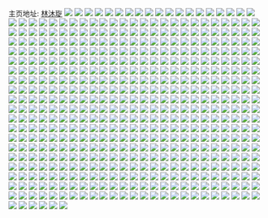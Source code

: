 主页地址: [林沐琁](https://weibo.com/u/7413895850) 
![](https://wx4.sinaimg.cn/mw2000/0085JWZkly1gu1itddl7lj31400u0tr6.jpg) 
![](https://wx4.sinaimg.cn/mw2000/0085JWZkly1gu1izdzkt1j30dd0nsgo2.jpg) 
![](https://wx4.sinaimg.cn/mw2000/0085JWZkly1gu1itdyqe5j31400u0q9v.jpg) 
![](https://wx4.sinaimg.cn/mw2000/0085JWZkly1gu0zgdpa62j30n01dstgn.jpg) 
![](https://wx4.sinaimg.cn/mw2000/0085JWZkly1gu0zgdaumyj30n01dsdo7.jpg) 
![](https://wx4.sinaimg.cn/mw2000/0085JWZkly1gu0zgexz5oj30n01dswn0.jpg) 
![](https://wx4.sinaimg.cn/mw2000/0085JWZkly1gu0zgfcttuj30dw0dwmyi.jpg) 
![](https://wx4.sinaimg.cn/mw2000/0085JWZkly1gu0drh6741j31400u00zl.jpg) 
![](https://wx4.sinaimg.cn/mw2000/0085JWZkly1gu0ds8ua7aj30u0140wjk.jpg) 
![](https://wx4.sinaimg.cn/mw2000/0085JWZkly1gtzq6s361aj307p0dzaav.jpg) 
![](https://wx4.sinaimg.cn/mw2000/0085JWZkly1gtzq6sfw5oj31900u0tjo.jpg) 
![](https://wx4.sinaimg.cn/mw2000/0085JWZkly1gtz94jntj0j30n01ds76i.jpg) 
![](https://wx4.sinaimg.cn/mw2000/0085JWZkly1gtz94jx335j30n01dsmzw.jpg) 
![](https://wx4.sinaimg.cn/mw2000/0085JWZkly1gtz94k7tzsj30n01dswgq.jpg) 
![](https://wx4.sinaimg.cn/mw2000/0085JWZkly1gtz94knn9yj30n01dsmzg.jpg) 
![](https://wx4.sinaimg.cn/mw2000/0085JWZkly1gtz94kxrswj30n01ds3zz.jpg) 
![](https://wx4.sinaimg.cn/mw2000/0085JWZkly1gtxumcp2ptj31400u0gu4.jpg) 
![](https://wx4.sinaimg.cn/mw2000/0085JWZkly1gtxummayrpj31410u0dm3.jpg) 
![](https://wx4.sinaimg.cn/mw2000/0085JWZkly1gtxumcbhsdj31400u0am9.jpg) 
![](https://wx4.sinaimg.cn/mw2000/0085JWZkly1gtxumd0pdmj31410u0aki.jpg) 
![](https://wx4.sinaimg.cn/mw2000/0085JWZkly1gtxumdanmrj31400u0wm2.jpg) 
![](https://wx4.sinaimg.cn/mw2000/0085JWZkly1gtxumdxhzwj31400u0k12.jpg) 
![](https://wx4.sinaimg.cn/mw2000/0085JWZkly1gtxtej8x8gj31400u0tgy.jpg) 
![](https://wx4.sinaimg.cn/mw2000/0085JWZkly1gtxtc6mqqbj31400u0k02.jpg) 
![](https://wx4.sinaimg.cn/mw2000/0085JWZkly1gtxtil5amsj30n00n0q5v.jpg) 
![](https://wx4.sinaimg.cn/mw2000/0085JWZkly1gtxtek3fsrj31400u0gtx.jpg) 
![](https://wx4.sinaimg.cn/mw2000/0085JWZkly1gtxtejubzlj31400u0gsh.jpg) 
![](https://wx4.sinaimg.cn/mw2000/0085JWZkly1gtxtejl17gj31400u0dn0.jpg) 
![](https://wx4.sinaimg.cn/mw2000/0085JWZkly1gtxtjw771rj31400u0k36.jpg) 
![](https://wx4.sinaimg.cn/mw2000/0085JWZkly1gtxtim84ycj31400u0gtc.jpg) 
![](https://wx4.sinaimg.cn/mw2000/0085JWZkly1gtxtjvwfrhj31400u0am9.jpg) 
![](https://wx4.sinaimg.cn/mw2000/0085JWZkly1gtxbqm5945j30n00pfgne.jpg) 
![](https://wx4.sinaimg.cn/mw2000/0085JWZkly1gtwxqaem05j33402c01kz.jpg) 
![](https://wx4.sinaimg.cn/mw2000/0085JWZkly1gtwxqdjdl1j33402c0qv6.jpg) 
![](https://wx4.sinaimg.cn/mw2000/0085JWZkly1gtwxq6wmnkj31gv13nnbn.jpg) 
![](https://wx4.sinaimg.cn/mw2000/0085JWZkly1gtwxqhw8djj32c0340hdu.jpg) 
![](https://wx4.sinaimg.cn/mw2000/0085JWZkly1gtwxqw8dudj33402c0b2a.jpg) 
![](https://wx4.sinaimg.cn/mw2000/0085JWZkly1gtwxr8qbwij33402c0npe.jpg) 
![](https://wx4.sinaimg.cn/mw2000/0085JWZkly1gtwb4y2t0oj30mp18yqh4.jpg) 
![](https://wx4.sinaimg.cn/mw2000/0085JWZkly1gtwb4z6llzj30n018qgzp.jpg) 
![](https://wx4.sinaimg.cn/mw2000/0085JWZkly1gtwb50sbvuj32c0340npe.jpg) 
![](https://wx4.sinaimg.cn/mw2000/0085JWZkly1gtwb52m68lj32c03404qq.jpg) 
![](https://wx4.sinaimg.cn/mw2000/0085JWZkly1gtwb54hi9ij33402c0npe.jpg) 
![](https://wx4.sinaimg.cn/mw2000/0085JWZkly1gtwb7tjn55j33402c0e83.jpg) 
![](https://wx4.sinaimg.cn/mw2000/0085JWZkgy1gtw738fpdvj30n00sbq9b.jpg) 
![](https://wx4.sinaimg.cn/mw2000/0085JWZkgy1gtw737nwtij30n01dsava.jpg) 
![](https://wx4.sinaimg.cn/mw2000/0085JWZkgy1gtvrq41qkaj33402c01ky.jpg) 
![](https://wx4.sinaimg.cn/mw2000/0085JWZkgy1gtue4vmq9aj31pe2poe81.jpg) 
![](https://wx4.sinaimg.cn/mw2000/0085JWZkgy1gttd6j4d2sj30u00u0qbv.jpg) 
![](https://wx4.sinaimg.cn/mw2000/0085JWZkgy1gttdbon0mkj30n01dsn2z.jpg) 
![](https://wx4.sinaimg.cn/mw2000/0085JWZkgy1gtsrzvqt6cj30by08qdig.jpg) 
![](https://wx4.sinaimg.cn/mw2000/0085JWZkgy1gtry4ib017j32su23le82.jpg) 
![](https://wx4.sinaimg.cn/mw2000/0085JWZkgy1gtr33vcxp6j325s1mae81.jpg) 
![](https://wx4.sinaimg.cn/mw2000/0085JWZkgy1gtr378ealpj32c0340qv6.jpg) 
![](https://wx4.sinaimg.cn/mw2000/0085JWZkgy1gtr33wka96j325s1mc7wh.jpg) 
![](https://wx4.sinaimg.cn/mw2000/0085JWZkgy1gtr34dph58j33402c0b29.jpg) 
![](https://wx4.sinaimg.cn/mw2000/0085JWZkgy1gtr349it0ij33402c0qv7.jpg) 
![](https://wx4.sinaimg.cn/mw2000/0085JWZkgy1gtr34ga97pj32sn23h1ky.jpg) 
![](https://wx4.sinaimg.cn/mw2000/0085JWZkgy1gtr33zqdx1j33402c0npd.jpg) 
![](https://wx4.sinaimg.cn/mw2000/0085JWZkgy1gtr37dc216j33402c0u0y.jpg) 
![](https://wx4.sinaimg.cn/mw2000/0085JWZkgy1gtr366uyr7j32tx24gb2a.jpg) 
![](https://wx4.sinaimg.cn/mw2000/0085JWZkgy1gtr342b2gpj33402c0qv6.jpg) 
![](https://wx4.sinaimg.cn/mw2000/0085JWZkgy1gtr33xv16dj33402c0e81.jpg) 
![](https://wx4.sinaimg.cn/mw2000/0085JWZkgy1gtr34c1736j33402c0kjl.jpg) 
![](https://wx4.sinaimg.cn/mw2000/0085JWZkgy1gtr36fhfhij31av1qi1kx.jpg) 
![](https://wx4.sinaimg.cn/mw2000/0085JWZkgy1gtr37gp0btj30tz0min8i.jpg) 
![](https://wx4.sinaimg.cn/mw2000/0085JWZkgy1gtr369rtnxj325s1mchdt.jpg) 
![](https://wx4.sinaimg.cn/mw2000/0085JWZkgy1gtpzsbo0t6j31sc2dsb2a.jpg) 
![](https://wx4.sinaimg.cn/mw2000/0085JWZkgy1gtpzsdfsnlj31sc2dsb2a.jpg) 
![](https://wx4.sinaimg.cn/mw2000/0085JWZkgy1gtpzseo4gij33402c0kjl.jpg) 
![](https://wx4.sinaimg.cn/mw2000/0085JWZkgy1gtpzsm2weqj31li1zl4qp.jpg) 
![](https://wx4.sinaimg.cn/mw2000/0085JWZkgy1gtnhkp2jhsj33402c0hdu.jpg) 
![](https://wx4.sinaimg.cn/mw2000/0085JWZkgy1gtni3btp62j31400u07he.jpg) 
![](https://wx4.sinaimg.cn/mw2000/0085JWZkgy1gtmhbi3zf9j30n010p782.jpg) 
![](https://wx4.sinaimg.cn/mw2000/0085JWZkgy1gtm1drcdcsj30n00k9wfw.jpg) 
![](https://wx4.sinaimg.cn/mw2000/0085JWZkgy1gtm1drsbr5j30le0iwt9t.jpg) 
![](https://wx4.sinaimg.cn/mw2000/0085JWZkgy1gtl5wxsdhbj32c03404qp.jpg) 
![](https://wx4.sinaimg.cn/mw2000/0085JWZkgy1gtl5ww0dlej33402c0x6q.jpg) 
![](https://wx4.sinaimg.cn/mw2000/0085JWZkgy1gtl5wu6hxxj32c0340npd.jpg) 
![](https://wx4.sinaimg.cn/mw2000/0085JWZkgy1gtl5x4tvdsj32hd1v1npd.jpg) 
![](https://wx4.sinaimg.cn/mw2000/0085JWZkgy1gtk43hnp2mj30n00ygaeq.jpg) 
![](https://wx4.sinaimg.cn/mw2000/0085JWZkgy1gtk43i5wjej30n00n044s.jpg) 
![](https://wx4.sinaimg.cn/mw2000/0085JWZkgy1gtk43im6a2j30n00yg78s.jpg) 
![](https://wx4.sinaimg.cn/mw2000/0085JWZkgy1gtk43j7j36j30m30wxn4w.jpg) 
![](https://wx4.sinaimg.cn/mw2000/0085JWZkgy1gtk43jzt8zj30ls0wiq8n.jpg) 
![](https://wx4.sinaimg.cn/mw2000/0085JWZkgy1gtk43ki3i8j30n00yadkx.jpg) 
![](https://wx4.sinaimg.cn/mw2000/0085JWZkgy1gtk43l458zj30kb0ug0xe.jpg) 
![](https://wx4.sinaimg.cn/mw2000/0085JWZkgy1gtk43lre44j30n00yegpz.jpg) 
![](https://wx4.sinaimg.cn/mw2000/0085JWZkgy1gtk43m9sqnj30m60x6gsk.jpg) 
![](https://wx4.sinaimg.cn/mw2000/0085JWZkgy1gtiy9jai5nj32c03407wi.jpg) 
![](https://wx4.sinaimg.cn/mw2000/0085JWZkgy1gtiy9l307pj33402c07wj.jpg) 
![](https://wx4.sinaimg.cn/mw2000/0085JWZkgy1gtiy9o8lz8j33402c01l0.jpg) 
![](https://wx4.sinaimg.cn/mw2000/0085JWZkgy1gtiybcyv0uj31v01e9qtt.jpg) 
![](https://wx4.sinaimg.cn/mw2000/0085JWZkgy1gtiy9tyd8mj33402c0qv7.jpg) 
![](https://wx4.sinaimg.cn/mw2000/0085JWZkgy1gtiyb2kwz8j32c0340x6s.jpg) 
![](https://wx4.sinaimg.cn/mw2000/0085JWZkgy1gtiy9z639lj33402c0u0x.jpg) 
![](https://wx4.sinaimg.cn/mw2000/0085JWZkgy1gtiycag9wtj32u724n4qp.jpg) 
![](https://wx4.sinaimg.cn/mw2000/0085JWZkgy1gtiya817roj32c0340hdu.jpg) 
![](https://wx4.sinaimg.cn/mw2000/0085JWZkgy1gtiya3n6ogj33402c07wk.jpg) 
![](https://wx4.sinaimg.cn/mw2000/0085JWZkgy1gtiya5ofxvj33402c0b29.jpg) 
![](https://wx4.sinaimg.cn/mw2000/0085JWZkgy1gtiya9wspij33402c0qv6.jpg) 
![](https://wx4.sinaimg.cn/mw2000/0085JWZkgy1gtiy1db790j31o0280hdt.jpg) 
![](https://wx4.sinaimg.cn/mw2000/0085JWZkgy1gtiy1e8u10j31o0280kjl.jpg) 
![](https://wx4.sinaimg.cn/mw2000/0085JWZkgy1gtiy1g9e1oj31o0280kjl.jpg) 
![](https://wx4.sinaimg.cn/mw2000/0085JWZkgy1gtiy1c00ncj31o0280hdt.jpg) 
![](https://wx4.sinaimg.cn/mw2000/0085JWZkgy1gtiy69usr5j33402c0b2a.jpg) 
![](https://wx4.sinaimg.cn/mw2000/0085JWZkgy1gtiy6c7l6kj31sc2dsu0x.jpg) 
![](https://wx4.sinaimg.cn/mw2000/0085JWZkgy1gthvaoczg0j32801o07wh.jpg) 
![](https://wx4.sinaimg.cn/mw2000/0085JWZkgy1gthvapxtfej32801o07wh.jpg) 
![](https://wx4.sinaimg.cn/mw2000/0085JWZkgy1gthvb0e6urj32c03401ky.jpg) 
![](https://wx4.sinaimg.cn/mw2000/0085JWZkgy1gthvar2va9j32801o0b29.jpg) 
![](https://wx4.sinaimg.cn/mw2000/0085JWZkgy1gthvasl3oxj32801o0e82.jpg) 
![](https://wx4.sinaimg.cn/mw2000/0085JWZkgy1gthvawsz11j32801o07wh.jpg) 
![](https://wx4.sinaimg.cn/mw2000/0085JWZkgy1gthvayh3twj31o01j6npd.jpg) 
![](https://wx4.sinaimg.cn/mw2000/0085JWZkgy1gthvca4xzaj30mi0u07au.jpg) 
![](https://wx4.sinaimg.cn/mw2000/0085JWZkgy1gthvavquptj30rs0kugoy.jpg) 
![](https://wx4.sinaimg.cn/mw2000/0085JWZkgy1gthvb2zezdj32c0340b2a.jpg) 
![](https://wx4.sinaimg.cn/mw2000/0085JWZkgy1gthvb4okevj32c0340b29.jpg) 
![](https://wx4.sinaimg.cn/mw2000/0085JWZkgy1gthvbgkrxrj315f1aoduc.jpg) 
![](https://wx4.sinaimg.cn/mw2000/0085JWZkgy1gthvafn5wdj32w8266b2a.jpg) 
![](https://wx4.sinaimg.cn/mw2000/0085JWZkgy1gthvamzwmaj33402c0u0y.jpg) 
![](https://wx4.sinaimg.cn/mw2000/0085JWZkgy1gthvahi5s0j32c03401ky.jpg) 
![](https://wx4.sinaimg.cn/mw2000/0085JWZkgy1gthvau07sjj32801o0b2a.jpg) 
![](https://wx4.sinaimg.cn/mw2000/0085JWZkgy1gthvak9lokj33402c01kz.jpg) 
![](https://wx4.sinaimg.cn/mw2000/0085JWZkgy1gthvacut35j30rs0kuq68.jpg) 
![](https://wx4.sinaimg.cn/mw2000/0085JWZkgy1gtfi3o5u4oj33km2dsx6q.jpg) 
![](https://wx4.sinaimg.cn/mw2000/0085JWZkgy1gtfi3lz48jj34002o01ky.jpg) 
![](https://wx4.sinaimg.cn/mw2000/0085JWZkgy1gtfi3peh4tj32c03404qp.jpg) 
![](https://wx4.sinaimg.cn/mw2000/0085JWZkgy1gtfi1kmd9sj32o0400hdu.jpg) 
![](https://wx4.sinaimg.cn/mw2000/0085JWZkgy1gtfi1ndxvzj33sx2ja1kz.jpg) 
![](https://wx4.sinaimg.cn/mw2000/0085JWZkgy1gtfi1pbufcj33km2dsx6q.jpg) 
![](https://wx4.sinaimg.cn/mw2000/0085JWZkgy1gtfi1hxbpjj34002o04qr.jpg) 
![](https://wx4.sinaimg.cn/mw2000/0085JWZkgy1gtfi1r4mmkj34002o0hdu.jpg) 
![](https://wx4.sinaimg.cn/mw2000/0085JWZkgy1gtfi1svm09j34002o0npe.jpg) 
![](https://wx4.sinaimg.cn/mw2000/0085JWZkgy1gtfi1v1f9sj34002o0kjm.jpg) 
![](https://wx4.sinaimg.cn/mw2000/0085JWZkgy1gtfi1x8r30j33jz2nz1kz.jpg) 
![](https://wx4.sinaimg.cn/mw2000/0085JWZkgy1gtfhxwbckkj31900u0alh.jpg) 
![](https://wx4.sinaimg.cn/mw2000/0085JWZkgy1gtfhyks4p3j318y0u0qgz.jpg) 
![](https://wx4.sinaimg.cn/mw2000/0085JWZkgy1gtfhu6cbd6j33k92dk1ky.jpg) 
![](https://wx4.sinaimg.cn/mw2000/0085JWZkgy1gtfhujudr9j33402c04qq.jpg) 
![](https://wx4.sinaimg.cn/mw2000/0085JWZkgy1gtfhu8teyhj34002o0u0y.jpg) 
![](https://wx4.sinaimg.cn/mw2000/0085JWZkgy1gtfhuabuepj32o02o04qq.jpg) 
![](https://wx4.sinaimg.cn/mw2000/0085JWZkgy1gtfhucd6v0j337a2k84qr.jpg) 
![](https://wx4.sinaimg.cn/mw2000/0085JWZkgy1gtfhuefosyj33n72fhe83.jpg) 
![](https://wx4.sinaimg.cn/mw2000/0085JWZkgy1gtfhuuai26j32c0340kjm.jpg) 
![](https://wx4.sinaimg.cn/mw2000/0085JWZkgy1gtfhug41tjj34002o0u0y.jpg) 
![](https://wx4.sinaimg.cn/mw2000/0085JWZkgy1gtfhulucm9j32c0340x6p.jpg) 
![](https://wx4.sinaimg.cn/mw2000/0085JWZkgy1gtfhunfkkqj32c03404qq.jpg) 
![](https://wx4.sinaimg.cn/mw2000/0085JWZkgy1gtfhurcn93j32c03404qs.jpg) 
![](https://wx4.sinaimg.cn/mw2000/0085JWZkgy1gtfhui5q7dj33xx2mm4qr.jpg) 
![](https://wx4.sinaimg.cn/mw2000/0085JWZkgy1gtfhu4247fj33402c0e82.jpg) 
![](https://wx4.sinaimg.cn/mw2000/0085JWZkgy1gtfhuwfgj8j33402c04qr.jpg) 
![](https://wx4.sinaimg.cn/mw2000/0085JWZkgy1gtf6q408b5j33402c0hdw.jpg) 
![](https://wx4.sinaimg.cn/mw2000/0085JWZkgy1gtf6n9hurlj33402c0hdv.jpg) 
![](https://wx4.sinaimg.cn/mw2000/0085JWZkgy1gtf6nc0avaj33402c0kjm.jpg) 
![](https://wx4.sinaimg.cn/mw2000/0085JWZkgy1gtdv8rl8qvj30la0ladk8.jpg) 
![](https://wx4.sinaimg.cn/mw2000/0085JWZkgy1gtdv8twf7ej30n01dshdt.jpg) 
![](https://wx4.sinaimg.cn/mw2000/0085JWZkgy1gtdv8qls88j30u00u043a.jpg) 
![](https://wx4.sinaimg.cn/mw2000/0085JWZkgy1gtd9ow0vk8j30tz0mi46y.jpg) 
![](https://wx4.sinaimg.cn/mw2000/0085JWZkgy1gtc4evi0wcj30hr0p1ta7.jpg) 
![](https://wx4.sinaimg.cn/mw2000/0085JWZkgy1gtc47jj1dij32792xo4qq.jpg) 
![](https://wx4.sinaimg.cn/mw2000/0085JWZkgy1gtc4524n8xj33402c0u0y.jpg) 
![](https://wx4.sinaimg.cn/mw2000/0085JWZkgy1gtbiqsx1nhj32c0340npe.jpg) 
![](https://wx4.sinaimg.cn/mw2000/0085JWZkgy1gtbiqv4iq4j33402c0x6q.jpg) 
![](https://wx4.sinaimg.cn/mw2000/0085JWZkgy1gtbir322afj32c03401kz.jpg) 
![](https://wx4.sinaimg.cn/mw2000/0085JWZkgy1gtbiqmld57j32c0340hdv.jpg) 
![](https://wx4.sinaimg.cn/mw2000/0085JWZkgy1gtbiqzhnm5j327t263u0x.jpg) 
![](https://wx4.sinaimg.cn/mw2000/0085JWZkgy1gtbir0y1o6j31pd1a1kjl.jpg) 
![](https://wx4.sinaimg.cn/mw2000/0085JWZkgy1gtbjh3etf8j33402c0hdv.jpg) 
![](https://wx4.sinaimg.cn/mw2000/0085JWZkgy1gtbjgw6ef8j33402c0npd.jpg) 
![](https://wx4.sinaimg.cn/mw2000/0085JWZkgy1gtbjiy0bl1j32qy2287wi.jpg) 
![](https://wx4.sinaimg.cn/mw2000/0085JWZkgy1gtbjgyjdz5j32c0340qv6.jpg) 
![](https://wx4.sinaimg.cn/mw2000/0085JWZkgy1gtbiqy8kjhj32c0340x6r.jpg) 
![](https://wx4.sinaimg.cn/mw2000/0085JWZkgy1gtbiqqsm5ij33402c04qp.jpg) 
![](https://wx4.sinaimg.cn/mw2000/0085JWZkgy1gtbiqp5npej33402c0kjm.jpg) 
![](https://wx4.sinaimg.cn/mw2000/0085JWZkgy1gt9ras0dj1j32c0340hdu.jpg) 
![](https://wx4.sinaimg.cn/mw2000/0085JWZkgy1gt9rawjcgsj32c03404qs.jpg) 
![](https://wx4.sinaimg.cn/mw2000/0085JWZkgy1gt9raxv1aej318s0xl4hn.jpg) 
![](https://wx4.sinaimg.cn/mw2000/0085JWZkgy1gt9razjmh7j627b1nh7wi02.jpg) 
![](https://wx4.sinaimg.cn/mw2000/0085JWZkgy1gt9rbch0vqj32c0340kjm.jpg) 
![](https://wx4.sinaimg.cn/mw2000/0085JWZkgy1gt9rb46goaj32c0340e82.jpg) 
![](https://wx4.sinaimg.cn/mw2000/0085JWZkgy1gt9rb11k59j62rk22oqv502.jpg) 
![](https://wx4.sinaimg.cn/mw2000/0085JWZkgy1gt9rb6mz7dj32c0340x6q.jpg) 
![](https://wx4.sinaimg.cn/mw2000/0085JWZkgy1gt9rbgmkijj32c0340b2b.jpg) 
![](https://wx4.sinaimg.cn/mw2000/0085JWZkgy1gt9rapoyn5j33402c0e82.jpg) 
![](https://wx4.sinaimg.cn/mw2000/0085JWZkgy1gt9rb9ix2zj32c0340e83.jpg) 
![](https://wx4.sinaimg.cn/mw2000/0085JWZkgy1gt9rbjpki0j32c03407wj.jpg) 
![](https://wx4.sinaimg.cn/mw2000/0085JWZkgy1gt9btebzfej315o1qinpd.jpg) 
![](https://wx4.sinaimg.cn/mw2000/0085JWZkgy1gt9btf6qymj313r13r171.jpg) 
![](https://wx4.sinaimg.cn/mw2000/0085JWZkgy1gt9bt6nv7bj615o1jj1kx02.jpg) 
![](https://wx4.sinaimg.cn/mw2000/0085JWZkgy1gt9bt577yvj312w12wx0a.jpg) 
![](https://wx4.sinaimg.cn/mw2000/0085JWZkgy1gt9btgmo3gj31o01o0e81.jpg) 
![](https://wx4.sinaimg.cn/mw2000/0085JWZkgy1gt9bt46s0tj312w12w1d3.jpg) 
![](https://wx4.sinaimg.cn/mw2000/0085JWZkgy1gt9btolzahj32de1kw7wj.jpg) 
![](https://wx4.sinaimg.cn/mw2000/0085JWZkgy1gt9btchzlqj32de1kwkjm.jpg) 
![](https://wx4.sinaimg.cn/mw2000/0085JWZkgy1gt9btu0sqsj31kw2deb2a.jpg) 
![](https://wx4.sinaimg.cn/mw2000/0085JWZkgy1gt8ofweufjj33402c07wi.jpg) 
![](https://wx4.sinaimg.cn/mw2000/0085JWZkgy1gt5ljc60ifj30tz0miwmg.jpg) 
![](https://wx4.sinaimg.cn/mw2000/0085JWZkgy1gt53gw3d1ij31i11017po.jpg) 
![](https://wx4.sinaimg.cn/mw2000/0085JWZkgy1gt53h37auzj32ld2ldx6p.jpg) 
![](https://wx4.sinaimg.cn/mw2000/0085JWZkgy1gt53haiw19j32it2itnpe.jpg) 
![](https://wx4.sinaimg.cn/mw2000/0085JWZkgy1gt53gsq44lj33l42e3u0z.jpg) 
![](https://wx4.sinaimg.cn/mw2000/0085JWZkgy1gt53hby7ozj31uo18g1jr.jpg) 
![](https://wx4.sinaimg.cn/mw2000/0085JWZkgy1gt53hj27toj34002o04qs.jpg) 
![](https://wx4.sinaimg.cn/mw2000/0085JWZkgy1gt53bzv6mzj318g18g7ce.jpg) 
![](https://wx4.sinaimg.cn/mw2000/0085JWZkgy1gt53c0p98zj318g18gwm4.jpg) 
![](https://wx4.sinaimg.cn/mw2000/0085JWZkgy1gt53c1nfaxj314w14wti5.jpg) 
![](https://wx4.sinaimg.cn/mw2000/0085JWZkgy1gt53bz2khlj32cr2cre81.jpg) 
![](https://wx4.sinaimg.cn/mw2000/0085JWZkgy1gt53d7ihvrj33ia2c9hdu.jpg) 
![](https://wx4.sinaimg.cn/mw2000/0085JWZkgy1gt53ddyxtgj34002o04qq.jpg) 
![](https://wx4.sinaimg.cn/mw2000/0085JWZkgy1gt53d2egnxj33xc2m8npe.jpg) 
![](https://wx4.sinaimg.cn/mw2000/0085JWZkgy1gt53dawx6mj33n621s7wi.jpg) 
![](https://wx4.sinaimg.cn/mw2000/0085JWZkgy1gt53e8psnbj33qh2hnu0y.jpg) 
![](https://wx4.sinaimg.cn/mw2000/0085JWZkgy1gt53b92ortj31uo18ge4u.jpg) 
![](https://wx4.sinaimg.cn/mw2000/0085JWZkgy1gt53b7pa2ej33pa2guqv6.jpg) 
![](https://wx4.sinaimg.cn/mw2000/0085JWZkgy1gt53bdq4ypj34002o0e83.jpg) 
![](https://wx4.sinaimg.cn/mw2000/0085JWZkgy1gt53bg8m1lj32342s64qq.jpg) 
![](https://wx4.sinaimg.cn/mw2000/0085JWZkgy1gt53a13ko1j34002o01kz.jpg) 
![](https://wx4.sinaimg.cn/mw2000/0085JWZkgy1gt53a29g6nj31nv18g4fh.jpg) 
![](https://wx4.sinaimg.cn/mw2000/0085JWZkgy1gt53a7dzwdj33pl2irx6r.jpg) 
![](https://wx4.sinaimg.cn/mw2000/0085JWZkgy1gt53ab3kwkj33tx2kn1kz.jpg) 
![](https://wx4.sinaimg.cn/mw2000/0085JWZkgy1gt539whh0ej32az2azqv5.jpg) 
![](https://wx4.sinaimg.cn/mw2000/0085JWZkgy1gt53ae4ei2j32ny2ny7wi.jpg) 
![](https://wx4.sinaimg.cn/mw2000/0085JWZkgy1gt53ajcncmj34002o0x6q.jpg) 
![](https://wx4.sinaimg.cn/mw2000/0085JWZkgy1gt53ams0m6j33d728te83.jpg) 
![](https://wx4.sinaimg.cn/mw2000/0085JWZkgy1gt53ansu7bj31oj16xqkb.jpg) 
![](https://wx4.sinaimg.cn/mw2000/0085JWZkgy1gt53ap0n5uj31rj16cazt.jpg) 
![](https://wx4.sinaimg.cn/mw2000/0085JWZkgy1gt53as1l9aj335e23lnpd.jpg) 
![](https://wx4.sinaimg.cn/mw2000/0085JWZkgy1gt53b12wmij34002o0u10.jpg) 
![](https://wx4.sinaimg.cn/mw2000/0085JWZkgy1gt52s32gxoj31ax1yenp5.jpg) 
![](https://wx4.sinaimg.cn/mw2000/0085JWZkgy1gt52sbur22j31kn11rkdg.jpg) 
![](https://wx4.sinaimg.cn/mw2000/0085JWZkgy1gt52ru09qhj31ko11strp.jpg) 
![](https://wx4.sinaimg.cn/mw2000/0085JWZkgy1gt52snj000j315o1jltww.jpg) 
![](https://wx4.sinaimg.cn/mw2000/0085JWZkgy1gt52tonqzhj315o1jk1kx.jpg) 
![](https://wx4.sinaimg.cn/mw2000/0085JWZkgy1gt52tqzj5qj315o1axapi.jpg) 
![](https://wx4.sinaimg.cn/mw2000/0085JWZkgy1gt52muskygj3285285hdt.jpg) 
![](https://wx4.sinaimg.cn/mw2000/0085JWZkgy1gt52ocwxocj30uk2t9npd.jpg) 
![](https://wx4.sinaimg.cn/mw2000/0085JWZkgy1gt52twfdgej335e23lnpd.jpg) 
![](https://wx4.sinaimg.cn/mw2000/0085JWZkgy1gt3y1xrbmfj31o01o01kx.jpg) 
![](https://wx4.sinaimg.cn/mw2000/0085JWZkgy1gt3y1v8u2sj31o01o01kx.jpg) 
![](https://wx4.sinaimg.cn/mw2000/0085JWZkgy1gt3y277ncyj31o01o0e7k.jpg) 
![](https://wx4.sinaimg.cn/mw2000/0085JWZkgy1gt3y2641cnj31o01o01kx.jpg) 
![](https://wx4.sinaimg.cn/mw2000/0085JWZkgy1gt3y1whvj0j31o01o0b29.jpg) 
![](https://wx4.sinaimg.cn/mw2000/0085JWZkgy1gt3y1yz3ynj31o01o04qp.jpg) 
![](https://wx4.sinaimg.cn/mw2000/0085JWZkgy1gt3y205jczj31o01o04qp.jpg) 
![](https://wx4.sinaimg.cn/mw2000/0085JWZkgy1gt3y24307zj31o01o01kx.jpg) 
![](https://wx4.sinaimg.cn/mw2000/0085JWZkgy1gt3y2504rjj31o01o01kx.jpg) 
![](https://wx4.sinaimg.cn/mw2000/0085JWZkgy1gt1fjtzmtpj31sc2ds1kx.jpg) 
![](https://wx4.sinaimg.cn/mw2000/0085JWZkgy1gt1fgevqhjj32801o04qp.jpg) 
![](https://wx4.sinaimg.cn/mw2000/0085JWZkgy1gt1fgb743jj31sc2dsu0x.jpg) 
![](https://wx4.sinaimg.cn/mw2000/0085JWZkgy1gt1fgi8be7j32801o04qp.jpg) 
![](https://wx4.sinaimg.cn/mw2000/0085JWZkgy1gt1fggo32jj32832ysx6p.jpg) 
![](https://wx4.sinaimg.cn/mw2000/0085JWZkgy1gt1fglb6svj33402c0npe.jpg) 
![](https://wx4.sinaimg.cn/mw2000/0085JWZkgy1gt1fgiug05j30zk0k044n.jpg) 
![](https://wx4.sinaimg.cn/mw2000/0085JWZkgy1gt1fjsrajbj31sc2dsqv5.jpg) 
![](https://wx4.sinaimg.cn/mw2000/0085JWZkgy1gt1fgdm8lpj32c0340kjm.jpg) 
![](https://wx4.sinaimg.cn/mw2000/0085JWZkgy1gt1bsoytwkj30n00dvq56.jpg) 
![](https://wx4.sinaimg.cn/mw2000/0085JWZkgy1gsz87npz6cj33402c0u0y.jpg) 
![](https://wx4.sinaimg.cn/mw2000/0085JWZkgy1gsz87socxvj33402c07wj.jpg) 
![](https://wx4.sinaimg.cn/mw2000/0085JWZkgy1gsz87w4xl8j33402c04qq.jpg) 
![](https://wx4.sinaimg.cn/mw2000/0085JWZkgy1gsz87z7a4wj33402c0npe.jpg) 
![](https://wx4.sinaimg.cn/mw2000/0085JWZkgy1gsvr8bdetyj32c0361qv7.jpg) 
![](https://wx4.sinaimg.cn/mw2000/0085JWZkgy1gsvr9m14bxj33402c0e82.jpg) 
![](https://wx4.sinaimg.cn/mw2000/0085JWZkgy1gsvr9ozemnj33402c07wj.jpg) 
![](https://wx4.sinaimg.cn/mw2000/0085JWZkgy1gsvratay1cj313u0tugyy.jpg) 
![](https://wx4.sinaimg.cn/mw2000/0085JWZkgy1gstfqgssh0j31ws2xinpd.jpg) 
![](https://wx4.sinaimg.cn/mw2000/0085JWZkgy1gstfqozedtj323r2t0u0x.jpg) 
![](https://wx4.sinaimg.cn/mw2000/0085JWZkgy1gstfqusrptj31vj2oxkjl.jpg) 
![](https://wx4.sinaimg.cn/mw2000/0085JWZkgy1gstfr7yeamj31sy2emhdt.jpg) 
![](https://wx4.sinaimg.cn/mw2000/0085JWZkgy1gstfpkgi9wj32c0340x6p.jpg) 
![](https://wx4.sinaimg.cn/mw2000/0085JWZkgy1gstfq66ytcj32c0340kjm.jpg) 
![](https://wx4.sinaimg.cn/mw2000/0085JWZkgy1gssblslclnj63402c0qv702.jpg) 
![](https://wx4.sinaimg.cn/mw2000/0085JWZkgy1gssbli2e9jj63402c0x6r02.jpg) 
![](https://wx4.sinaimg.cn/mw2000/0085JWZkgy1gssbmrewczj33402c04qs.jpg) 
![](https://wx4.sinaimg.cn/mw2000/0085JWZkgy1gssbmwc4lxj33402c0b2c.jpg) 
![](https://wx4.sinaimg.cn/mw2000/0085JWZkgy1gssblcp3bhj32c0340u10.jpg) 
![](https://wx4.sinaimg.cn/mw2000/0085JWZkgy1gssbmes749j32wj26ee82.jpg) 
![](https://wx4.sinaimg.cn/mw2000/0085JWZkgy1gssbmzx48wj326b3354qq.jpg) 
![](https://wx4.sinaimg.cn/mw2000/0085JWZkgy1gssbmb93xkj33402c0kjn.jpg) 
![](https://wx4.sinaimg.cn/mw2000/0085JWZkgy1gssblzxyj3j32801o01ky.jpg) 
![](https://wx4.sinaimg.cn/mw2000/0085JWZkgy1gssbmk7px0j33402c0b2d.jpg) 
![](https://wx4.sinaimg.cn/mw2000/0085JWZkgy1gssblm44goj62tw24fnpe02.jpg) 
![](https://wx4.sinaimg.cn/mw2000/0085JWZkgy1gssbm4q0cpj33402c04qr.jpg) 
![](https://wx4.sinaimg.cn/mw2000/0085JWZkgy1gssbmn9kryj33402c0e82.jpg) 
![](https://wx4.sinaimg.cn/mw2000/0085JWZkgy1gssblwcrbjj32c0340b2b.jpg) 
![](https://wx4.sinaimg.cn/mw2000/0085JWZkgy1gssbn25uxyj33402c07wi.jpg) 
![](https://wx4.sinaimg.cn/mw2000/0085JWZkgy1gss9u7pqicj33402c0b2a.jpg) 
![](https://wx4.sinaimg.cn/mw2000/0085JWZkgy1gss9uge2wzj62c0340kjn02.jpg) 
![](https://wx4.sinaimg.cn/mw2000/0085JWZkgy1gss9urn8ztj33402c04qr.jpg) 
![](https://wx4.sinaimg.cn/mw2000/0085JWZkgy1gss9uysw2kj62c0340hdv02.jpg) 
![](https://wx4.sinaimg.cn/mw2000/0085JWZkgy1gss9v2zr8nj33402c0b2b.jpg) 
![](https://wx4.sinaimg.cn/mw2000/0085JWZkgy1gss9vbetjjj32c0340hdv.jpg) 
![](https://wx4.sinaimg.cn/mw2000/0085JWZkgy1gss9vg7qp3j32c0340kjm.jpg) 
![](https://wx4.sinaimg.cn/mw2000/0085JWZkgy1gss9vv2iugj32zk28oqv6.jpg) 
![](https://wx4.sinaimg.cn/mw2000/0085JWZkgy1gss9z4nl3lj32c0340u0y.jpg) 
![](https://wx4.sinaimg.cn/mw2000/0085JWZkgy1gss9ua6ci8j33402c0hdt.jpg) 
![](https://wx4.sinaimg.cn/mw2000/0085JWZkgy1gss9umhq7cj32c03404qr.jpg) 
![](https://wx4.sinaimg.cn/mw2000/0085JWZkgy1gss9v4y0krj32691817pn.jpg) 
![](https://wx4.sinaimg.cn/mw2000/0085JWZkgy1gss9z5z1zuj30u0140dln.jpg) 
![](https://wx4.sinaimg.cn/mw2000/0085JWZkgy1gss9z8dfqzj33402c01ky.jpg) 
![](https://wx4.sinaimg.cn/mw2000/0085JWZkgy1gss9zaokz4j33402c04qq.jpg) 
![](https://wx4.sinaimg.cn/mw2000/0085JWZkgy1gsqxzcwyf2j313u0tudqf.jpg) 
![](https://wx4.sinaimg.cn/mw2000/0085JWZkgy1gsqxzw1lwqj313u0tu7es.jpg) 
![](https://wx4.sinaimg.cn/mw2000/0085JWZkgy1gsqy09knjxj313u0tugvy.jpg) 
![](https://wx4.sinaimg.cn/mw2000/0085JWZkgy1gsqy0lr0gdj313u0tu7f2.jpg) 
![](https://wx4.sinaimg.cn/mw2000/0085JWZkgy1gsoxuya7o9j33402c07wi.jpg) 
![](https://wx4.sinaimg.cn/mw2000/0085JWZkgy1gsoxv0fwbjj32ns1zuqv5.jpg) 
![](https://wx4.sinaimg.cn/mw2000/0085JWZkgy1gsoxv2u4emj32c0340u0x.jpg) 
![](https://wx4.sinaimg.cn/mw2000/0085JWZkgy1gsoy1mc23ij33402c0qv5.jpg) 
![](https://wx4.sinaimg.cn/mw2000/0085JWZkgy1gsoxv665ntj32c0340npf.jpg) 
![](https://wx4.sinaimg.cn/mw2000/0085JWZkgy1gsoxv80rj5j32c0340npd.jpg) 
![](https://wx4.sinaimg.cn/mw2000/0085JWZkgy1gsoxv9jlkqj33402c0e81.jpg) 
![](https://wx4.sinaimg.cn/mw2000/0085JWZkgy1gsoxvb9encj33402c0npd.jpg) 
![](https://wx4.sinaimg.cn/mw2000/0085JWZkgy1gsoxveaqtxj33402c0u0y.jpg) 
![](https://wx4.sinaimg.cn/mw2000/0085JWZkgy1gsoxvguj29j332b1q0e82.jpg) 
![](https://wx4.sinaimg.cn/mw2000/0085JWZkgy1gsm4d6i7caj30qo0qodkb.jpg) 
![](https://wx4.sinaimg.cn/mw2000/0085JWZkgy1gsm4d76enkj30qo0qo78i.jpg) 
![](https://wx4.sinaimg.cn/mw2000/0085JWZkgy1gsm4d7vkrcj30zk0k079n.jpg) 
![](https://wx4.sinaimg.cn/mw2000/0085JWZkgy1gsm4d8et4hj30zk0qon5o.jpg) 
![](https://wx4.sinaimg.cn/mw2000/0085JWZkgy1gsm4d8ze4xj30ei0eijsw.jpg) 
![](https://wx4.sinaimg.cn/mw2000/0085JWZkgy1gsm4d9kgcuj30zk0qon4o.jpg) 
![](https://wx4.sinaimg.cn/mw2000/0085JWZkgy1gsm4d63ddnj30qo0qotea.jpg) 
![](https://wx4.sinaimg.cn/mw2000/0085JWZkgy1gsm4da74akj30zk0qotga.jpg) 
![](https://wx4.sinaimg.cn/mw2000/0085JWZkgy1gsm4ddg7ysj61f01w0b0g02.jpg) 
![](https://wx4.sinaimg.cn/mw2000/0085JWZkgy1gsm4gjvmh6j30qo0zkq5g.jpg) 
![](https://wx4.sinaimg.cn/mw2000/0085JWZkgy1gsm4doge6oj31f01w0kjl.jpg) 
![](https://wx4.sinaimg.cn/mw2000/0085JWZkgy1gsm4dks5exj32c02c0kjl.jpg) 
![](https://wx4.sinaimg.cn/mw2000/0085JWZkgy1gsm4duh5k6j31hc1hc7sk.jpg) 
![](https://wx4.sinaimg.cn/mw2000/0085JWZkgy1gsm4dt6h4pj61kw16okjm02.jpg) 
![](https://wx4.sinaimg.cn/mw2000/0085JWZkgy1gsm4gl77uuj30qo0zk7e3.jpg) 
![](https://wx4.sinaimg.cn/mw2000/0085JWZkgy1gsm4glt74qj30qo0zkq94.jpg) 
![](https://wx4.sinaimg.cn/mw2000/0085JWZkgy1gsm4gm9fn7j30hs0qoq6f.jpg) 
![](https://wx4.sinaimg.cn/mw2000/0085JWZkgy1gsm4gjdj5aj61401o0qhi02.jpg) 
![](https://wx4.sinaimg.cn/mw2000/0085JWZkgy1gsm3nr7forj33402c07wj.jpg) 
![](https://wx4.sinaimg.cn/mw2000/0085JWZkgy1gsm3nt5a80j31tj1tkhdt.jpg) 
![](https://wx4.sinaimg.cn/mw2000/0085JWZkgy1gsm3nuk2zqj61w01w04qp02.jpg) 
![](https://wx4.sinaimg.cn/mw2000/0085JWZkgy1gsm3nwmjj2j32io1w0x6p.jpg) 
![](https://wx4.sinaimg.cn/mw2000/0085JWZkgy1gsm3nm733nj31rl1rl7vk.jpg) 
![](https://wx4.sinaimg.cn/mw2000/0085JWZkgy1gsm3pggu2zj31400u0463.jpg) 
![](https://wx4.sinaimg.cn/mw2000/0085JWZkgy1gsm3pkumpij31400u0112.jpg) 
![](https://wx4.sinaimg.cn/mw2000/0085JWZkgy1gsm3pmhjrjj32io1w0u0x.jpg) 
![](https://wx4.sinaimg.cn/mw2000/0085JWZkgy1gsm3ph6tgbj31400u0afh.jpg) 
![](https://wx4.sinaimg.cn/mw2000/0085JWZkgy1gsm3pia5mrj31400u0n4m.jpg) 
![](https://wx4.sinaimg.cn/mw2000/0085JWZkgy1gsm3pjj8hgj30nn0b1t9m.jpg) 
![](https://wx4.sinaimg.cn/mw2000/0085JWZkgy1gsm3z7engbj30qo0qojxi.jpg) 
![](https://wx4.sinaimg.cn/mw2000/0085JWZkgy1gsl8ff0d0hj32c0340u0y.jpg) 
![](https://wx4.sinaimg.cn/mw2000/0085JWZkgy1gsl8f9vtuej33402c0npe.jpg) 
![](https://wx4.sinaimg.cn/mw2000/0085JWZkgy1gsl8fdfs7zj32c03404qr.jpg) 
![](https://wx4.sinaimg.cn/mw2000/0085JWZkgy1gsl8fhbk8lj32c03407wj.jpg) 
![](https://wx4.sinaimg.cn/mw2000/0085JWZkgy1gsl8fkuwvcj62c0340x6r02.jpg) 
![](https://wx4.sinaimg.cn/mw2000/0085JWZkgy1gsl8fo7j59j32c0340qv7.jpg) 
![](https://wx4.sinaimg.cn/mw2000/0085JWZkgy1gsl8fqidyfj33402c0kjm.jpg) 
![](https://wx4.sinaimg.cn/mw2000/0085JWZkgy1gsl8fskrroj33402c0npe.jpg) 
![](https://wx4.sinaimg.cn/mw2000/0085JWZkgy1gsl8fuhuxcj33402c0u0x.jpg) 
![](https://wx4.sinaimg.cn/mw2000/0085JWZkgy1gsl8avb419j33402c01ky.jpg) 
![](https://wx4.sinaimg.cn/mw2000/0085JWZkgy1gsl8ax0jlbj33402c0x6p.jpg) 
![](https://wx4.sinaimg.cn/mw2000/0085JWZkgy1gsl8ayo5iyj33402c0x6p.jpg) 
![](https://wx4.sinaimg.cn/mw2000/0085JWZkgy1gsl8b0j5nbj33402c01ky.jpg) 
![](https://wx4.sinaimg.cn/mw2000/0085JWZkgy1gsl8b2hk6gj33402c0x6p.jpg) 
![](https://wx4.sinaimg.cn/mw2000/0085JWZkgy1gsl8b432jij33402c01ky.jpg) 
![](https://wx4.sinaimg.cn/mw2000/0085JWZkgy1gsl8b5xpqcj33402c0x6p.jpg) 
![](https://wx4.sinaimg.cn/mw2000/0085JWZkgy1gsl8b7o5l2j33402c07wi.jpg) 
![](https://wx4.sinaimg.cn/mw2000/0085JWZkgy1gsl8b9fjupj33402c0b2a.jpg) 
![](https://wx4.sinaimg.cn/mw2000/0085JWZkgy1gsl874yhlhj30xc2s07wh.jpg) 
![](https://wx4.sinaimg.cn/mw2000/0085JWZkgy1gsl876z0g8j30uk469e82.jpg) 
![](https://wx4.sinaimg.cn/mw2000/0085JWZkgy1gsl878vilbj315o5g01l0.jpg) 
![](https://wx4.sinaimg.cn/mw2000/0085JWZkgy1gsl87a0la0j30xc2mgx6p.jpg) 
![](https://wx4.sinaimg.cn/mw2000/0085JWZkgy1gsl88h3mtcj30u01407fy.jpg) 
![](https://wx4.sinaimg.cn/mw2000/0085JWZkgy1gsl88gj42lj30n02idx2k.jpg) 
![](https://wx4.sinaimg.cn/mw2000/0085JWZkgy1gsl88iop26j30xc3pcnpe.jpg) 
![](https://wx4.sinaimg.cn/mw2000/0085JWZkgy1gsl88fv7spj30u01400ww.jpg) 
![](https://wx4.sinaimg.cn/mw2000/0085JWZkgy1gsl8746zthj315o23fb29.jpg) 
![](https://wx4.sinaimg.cn/mw2000/0085JWZkgy1gskczgh4hmj33402c0kjm.jpg) 
![](https://wx4.sinaimg.cn/mw2000/0085JWZkgy1gskczeb0zjj33402c01kz.jpg) 
![](https://wx4.sinaimg.cn/mw2000/0085JWZkgy1gskczbx3ycj33402c0u0y.jpg) 
![](https://wx4.sinaimg.cn/mw2000/0085JWZkgy1gskczkp3w1j33402c0kjm.jpg) 
![](https://wx4.sinaimg.cn/mw2000/0085JWZkgy1gskd0dxk33j30pt0yfn5x.jpg) 
![](https://wx4.sinaimg.cn/mw2000/0085JWZkgy1gskd0vtcwfj33402c0b2b.jpg) 
![](https://wx4.sinaimg.cn/mw2000/0085JWZkgy1gskcza0cm2j30u0140dln.jpg) 
![](https://wx4.sinaimg.cn/mw2000/0085JWZkgy1gskczmvy0rj32c03401ky.jpg) 
![](https://wx4.sinaimg.cn/mw2000/0085JWZkgy1gskd04q9f4j33402c04qq.jpg) 
![](https://wx4.sinaimg.cn/mw2000/0085JWZkgy1gskczoby0rj33402c01ky.jpg) 
![](https://wx4.sinaimg.cn/mw2000/0085JWZkgy1gskczxdwlnj33402c0hdu.jpg) 
![](https://wx4.sinaimg.cn/mw2000/0085JWZkgy1gskczihkz3j33402c0u0x.jpg) 
![](https://wx4.sinaimg.cn/mw2000/0085JWZkgy1gskd0a8ki0j33402c0e82.jpg) 
![](https://wx4.sinaimg.cn/mw2000/0085JWZkgy1gskd07n28lj33402c0npe.jpg) 
![](https://wx4.sinaimg.cn/mw2000/0085JWZkgy1gskczutoslj33402c01kz.jpg) 
![](https://wx4.sinaimg.cn/mw2000/0085JWZkgy1gskd0376ezj32c0340qv6.jpg) 
![](https://wx4.sinaimg.cn/mw2000/0085JWZkgy1gskd0cvw25j63402c0kjm02.jpg) 
![](https://wx4.sinaimg.cn/mw2000/0085JWZkgy1gskd303eh7j63402c0u0x02.jpg) 
![](https://wx4.sinaimg.cn/mw2000/0085JWZkgy1gsj80tcozqj33402c0x6p.jpg) 
![](https://wx4.sinaimg.cn/mw2000/0085JWZkgy1gsj80w8tewj32zk28oqv6.jpg) 
![](https://wx4.sinaimg.cn/mw2000/0085JWZkgy1gsj80z6ay7j33402c0u0y.jpg) 
![](https://wx4.sinaimg.cn/mw2000/0085JWZkgy1gsj81m9m8bj32c0340qv7.jpg) 
![](https://wx4.sinaimg.cn/mw2000/0085JWZkgy1gsj815wmjqj32801o0b29.jpg) 
![](https://wx4.sinaimg.cn/mw2000/0085JWZkgy1gsj814bx44j62801o0e8102.jpg) 
![](https://wx4.sinaimg.cn/mw2000/0085JWZkgy1gsj81aiss1j32801o0b29.jpg) 
![](https://wx4.sinaimg.cn/mw2000/0085JWZkgy1gsj81c0i1vj32801o0b29.jpg) 
![](https://wx4.sinaimg.cn/mw2000/0085JWZkgy1gsj81f9njpj32801o07wh.jpg) 
![](https://wx4.sinaimg.cn/mw2000/0085JWZkgy1gsj818z391j32801o04qp.jpg) 
![](https://wx4.sinaimg.cn/mw2000/0085JWZkgy1gsj811d5eij31o0280hdt.jpg) 
![](https://wx4.sinaimg.cn/mw2000/0085JWZkgy1gsj817myfrj32801o0b29.jpg) 
![](https://wx4.sinaimg.cn/mw2000/0085JWZkgy1gsit91bj4mj33402c04qr.jpg) 
![](https://wx4.sinaimg.cn/mw2000/0085JWZkgy1gsit8w38pjj32c0340kjl.jpg) 
![](https://wx4.sinaimg.cn/mw2000/0085JWZkgy1gsit8ckcbzj32272qx7wh.jpg) 
![](https://wx4.sinaimg.cn/mw2000/0085JWZkgy1gsit8st7ymj33402c0qv6.jpg) 
![](https://wx4.sinaimg.cn/mw2000/0085JWZkgy1gsit8osj03j33402c0hdv.jpg) 
![](https://wx4.sinaimg.cn/mw2000/0085JWZkgy1gsit8kerkaj32c0340npe.jpg) 
![](https://wx4.sinaimg.cn/mw2000/0085JWZkly1gsilxnua42j30n00hejtq.jpg) 
![](https://wx4.sinaimg.cn/mw2000/0085JWZkly1gshuptcqbjj30u0190n5r.jpg) 
![](https://wx4.sinaimg.cn/mw2000/0085JWZkly1gshupspg9pj30n00o10z1.jpg) 
![](https://wx4.sinaimg.cn/mw2000/0085JWZkly1gshicbnkcij33402c0qkj.jpg) 
![](https://wx4.sinaimg.cn/mw2000/0085JWZkly1gshiceqailj33402c0npe.jpg) 
![](https://wx4.sinaimg.cn/mw2000/0085JWZkly1gshicgznhtj30q52ci15g.jpg) 
![](https://wx4.sinaimg.cn/mw2000/0085JWZkly1gshicizdauj33402c0hdu.jpg) 
![](https://wx4.sinaimg.cn/mw2000/0085JWZkly1gshicm73ssj33402c0hdu.jpg) 
![](https://wx4.sinaimg.cn/mw2000/0085JWZkly1gshicpm238j33402c04qs.jpg) 
![](https://wx4.sinaimg.cn/mw2000/0085JWZkly1gshictdkjmj33402c0kjm.jpg) 
![](https://wx4.sinaimg.cn/mw2000/0085JWZkly1gshih25fv6j32c0340u0y.jpg) 
![](https://wx4.sinaimg.cn/mw2000/0085JWZkly1gshih31p9uj33402c0amy.jpg) 
![](https://wx4.sinaimg.cn/mw2000/0085JWZkly1gsfkvaktkkj32c0340npe.jpg) 
![](https://wx4.sinaimg.cn/mw2000/0085JWZkly1gsfkvfw27qj32c0340hdu.jpg) 
![](https://wx4.sinaimg.cn/mw2000/0085JWZkly1gsfkvj8s9ij30n01dse82.jpg) 
![](https://wx4.sinaimg.cn/mw2000/0085JWZkly1gsfkx31njhj33402c0u0y.jpg) 
![](https://wx4.sinaimg.cn/mw2000/0085JWZkly1gsfkvzsuytj32c03401kz.jpg) 
![](https://wx4.sinaimg.cn/mw2000/0085JWZkly1gsfkw7vbmtj32c0340e83.jpg) 
![](https://wx4.sinaimg.cn/mw2000/0085JWZkly1gsfkwepl6fj32c0340u0y.jpg) 
![](https://wx4.sinaimg.cn/mw2000/0085JWZkly1gsfkwir5axj32c0340npe.jpg) 
![](https://wx4.sinaimg.cn/mw2000/0085JWZkly1gsfkv60zgaj33402c0e81.jpg) 
![](https://wx4.sinaimg.cn/mw2000/0085JWZkly1gsdgpar6tzj33402c0u0x.jpg) 
![](https://wx4.sinaimg.cn/mw2000/0085JWZkly1gsdgpe09v5j33402c07wh.jpg) 
![](https://wx4.sinaimg.cn/mw2000/0085JWZkly1gsdgpgr2vfj33402c0npd.jpg) 
![](https://wx4.sinaimg.cn/mw2000/0085JWZkly1gsdgpjxissj33402c0kjl.jpg) 
![](https://wx4.sinaimg.cn/mw2000/0085JWZkly1gsdgpndxtvj33402c0kjl.jpg) 
![](https://wx4.sinaimg.cn/mw2000/0085JWZkly1gsdgpqzd0dj33402c0npd.jpg) 
![](https://wx4.sinaimg.cn/mw2000/0085JWZkly1gsdgm2308mj33402c0x0b.jpg) 
![](https://wx4.sinaimg.cn/mw2000/0085JWZkly1gsdgm6stdaj32c03407wi.jpg) 
![](https://wx4.sinaimg.cn/mw2000/0085JWZkly1gsdgm98bwqj33402c0ti1.jpg) 
![](https://wx4.sinaimg.cn/mw2000/0085JWZkly1gsdgmfdhbwj33402c0qv5.jpg) 
![](https://wx4.sinaimg.cn/mw2000/0085JWZkly1gsdgmqf308j32r722e7wh.jpg) 
![](https://wx4.sinaimg.cn/mw2000/0085JWZkly1gsdgmo34doj33402c01kx.jpg) 
![](https://wx4.sinaimg.cn/mw2000/0085JWZkly1gsdgmsm4flj33402c07wh.jpg) 
![](https://wx4.sinaimg.cn/mw2000/0085JWZkly1gsdgmvnswyj33402c0hdt.jpg) 
![](https://wx4.sinaimg.cn/mw2000/0085JWZkly1gsdgmyyxg2j33402c01ky.jpg) 
![](https://wx4.sinaimg.cn/mw2000/0085JWZkly1gsc1n9e51yj31o0280b29.jpg) 
![](https://wx4.sinaimg.cn/mw2000/0085JWZkly1gsc1n4129wj33402c0b29.jpg) 
![](https://wx4.sinaimg.cn/mw2000/0085JWZkly1gsc1n6gktcj33402c0npd.jpg) 
![](https://wx4.sinaimg.cn/mw2000/0085JWZkly1gsc1nb0xcfj33402c0hdt.jpg) 
![](https://wx4.sinaimg.cn/mw2000/0085JWZkly1gsc1ncwd7wj33402c0ncs.jpg) 
![](https://wx4.sinaimg.cn/mw2000/0085JWZkly1gsc1ngahugj33402c0npd.jpg) 
![](https://wx4.sinaimg.cn/mw2000/0085JWZkly1gsc1nkems6j33402c0b2a.jpg) 
![](https://wx4.sinaimg.cn/mw2000/0085JWZkly1gsc1noljqyj33402c0td9.jpg) 
![](https://wx4.sinaimg.cn/mw2000/0085JWZkly1gsc1npmk8cj30b20budgd.jpg) 
![](https://wx4.sinaimg.cn/mw2000/0085JWZkly1gsb375ru3hj30n011baja.jpg) 
![](https://wx4.sinaimg.cn/mw2000/0085JWZkly1gsac9elmnfj33402c0e81.jpg) 
![](https://wx4.sinaimg.cn/mw2000/0085JWZkly1gsac9g7sqsj33402c0and.jpg) 
![](https://wx4.sinaimg.cn/mw2000/0085JWZkly1gsac9cywi8j32c0340npj.jpg) 
![](https://wx4.sinaimg.cn/mw2000/0085JWZkly1gsac9id42yj33402c0x6q.jpg) 
![](https://wx4.sinaimg.cn/mw2000/0085JWZkly1gsac9kx3puj32o325y4qp.jpg) 
![](https://wx4.sinaimg.cn/mw2000/0085JWZkly1gsac9msudvj33402c0x6p.jpg) 
![](https://wx4.sinaimg.cn/mw2000/0085JWZkly1gsac9st092j32c03407wk.jpg) 
![](https://wx4.sinaimg.cn/mw2000/0085JWZkly1gsac9u81lgj33402c0arz.jpg) 
![](https://wx4.sinaimg.cn/mw2000/0085JWZkly1gsac9w8eqij33402c0e82.jpg) 
![](https://wx4.sinaimg.cn/mw2000/0085JWZkly1gs9wpulwwcj30n01dskjm.jpg) 
![](https://wx4.sinaimg.cn/mw2000/0085JWZkly1gs9ac8ajxyj32c0340e81.jpg) 
![](https://wx4.sinaimg.cn/mw2000/0085JWZkly1gs9ac9enf1j32c03407wh.jpg) 
![](https://wx4.sinaimg.cn/mw2000/0085JWZkly1gs7ioycevkj33402c04qs.jpg) 
![](https://wx4.sinaimg.cn/mw2000/0085JWZkly1gs7iokvomxj33402c07wi.jpg) 
![](https://wx4.sinaimg.cn/mw2000/0085JWZkly1gs7ioi1no4j33402c0x6q.jpg) 
![](https://wx4.sinaimg.cn/mw2000/0085JWZkly1gs7iprkld6j33402c0kjl.jpg) 
![](https://wx4.sinaimg.cn/mw2000/0085JWZkly1gs7ios4qzmj33402c01ky.jpg) 
![](https://wx4.sinaimg.cn/mw2000/0085JWZkly1gs7iooneaoj33402c0npd.jpg) 
![](https://wx4.sinaimg.cn/mw2000/0085JWZkly1gs7ioevkxaj32c0340b2a.jpg) 
![](https://wx4.sinaimg.cn/mw2000/0085JWZkly1gs7ipjwcjsj32c0340qv6.jpg) 
![](https://wx4.sinaimg.cn/mw2000/0085JWZkly1gs7ip87l4uj32c0340npe.jpg) 
![](https://wx4.sinaimg.cn/mw2000/0085JWZkly1gs7ioa3ywjj33402c0hdw.jpg) 
![](https://wx4.sinaimg.cn/mw2000/0085JWZkly1gs7inqzwjkj32801o0kjl.jpg) 
![](https://wx4.sinaimg.cn/mw2000/0085JWZkly1gs7io0wz7kj33402c0kjm.jpg) 
![](https://wx4.sinaimg.cn/mw2000/0085JWZkly1gs7inv62hjj33402c0hdv.jpg) 
![](https://wx4.sinaimg.cn/mw2000/0085JWZkly1gs7io3yahkj33402c0npd.jpg) 
![](https://wx4.sinaimg.cn/mw2000/0085JWZkly1gs7inohdjxj33402c0b29.jpg) 
![](https://wx4.sinaimg.cn/mw2000/0085JWZkly1gs7ifficqvj33402c0x6q.jpg) 
![](https://wx4.sinaimg.cn/mw2000/0085JWZkly1gs7ifofhadj33402c0qv6.jpg) 
![](https://wx4.sinaimg.cn/mw2000/0085JWZkly1gs7ifx8uv0j33402c01kz.jpg) 
![](https://wx4.sinaimg.cn/mw2000/0085JWZkly1gs7ig7oaeej33402c04qr.jpg) 
![](https://wx4.sinaimg.cn/mw2000/0085JWZkly1gs7igevf21j33402c0qv6.jpg) 
![](https://wx4.sinaimg.cn/mw2000/0085JWZkly1gs7ighto1ij33402c0hdu.jpg) 
![](https://wx4.sinaimg.cn/mw2000/0085JWZkly1gs7igp3p2rj33402c0npe.jpg) 
![](https://wx4.sinaimg.cn/mw2000/0085JWZkly1gs7igm09fxj33402c0x6q.jpg) 
![](https://wx4.sinaimg.cn/mw2000/0085JWZkly1gs7igrum19j32801o07wi.jpg) 
![](https://wx4.sinaimg.cn/mw2000/0085JWZkly1gs6tvu5xg7j33402c0kjm.jpg) 
![](https://wx4.sinaimg.cn/mw2000/0085JWZkly1gs6tvw0grjj32c0340qv7.jpg) 
![](https://wx4.sinaimg.cn/mw2000/0085JWZkly1gs6h7kn8cij30n01dswv6.jpg) 
![](https://wx4.sinaimg.cn/mw2000/0085JWZkly1gs6gpli9oij33401r1nf7.jpg) 
![](https://wx4.sinaimg.cn/mw2000/0085JWZkly1gs6gpm6ty4j33401r1kd1.jpg) 
![](https://wx4.sinaimg.cn/mw2000/0085JWZkly1gs6gppk8x8j332n2aznpe.jpg) 
![](https://wx4.sinaimg.cn/mw2000/0085JWZkly1gs6gpqtwf1j31o712otv1.jpg) 
![](https://wx4.sinaimg.cn/mw2000/0085JWZkly1gs6gps98roj32pc2107wh.jpg) 
![](https://wx4.sinaimg.cn/mw2000/0085JWZkly1gs6gpk6ja8j33402c07u5.jpg) 
![](https://wx4.sinaimg.cn/mw2000/0085JWZkly1gs6gptpfl3j32v725eu0s.jpg) 
